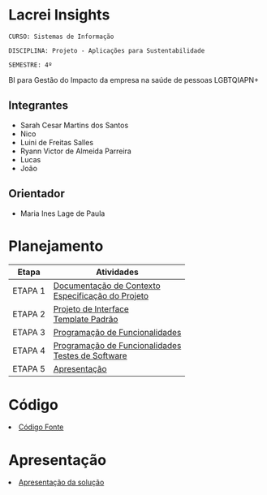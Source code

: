 # Lacrei Insights

`CURSO: Sistemas de Informação`

`DISCIPLINA: Projeto - Aplicações para Sustentabilidade`

`SEMESTRE: 4º`

BI para Gestão do Impacto da empresa na saúde de pessoas LGBTQIAPN+

## Integrantes

- Sarah Cesar Martins dos Santos
- Nico
- Luini de Freitas Salles
- Ryann Victor de Almeida Parreira
- Lucas
- João


## Orientador

- Maria Ines Lage de Paula

# Planejamento

|  Etapa  | Atividades                                                                                          |
| :-----: | --------------------------------------------------------------------------------------------------- |
| ETAPA 1 | [Documentação de Contexto](docs/context.md) <br> [Especificação do Projeto](docs/especification.md) |
| ETAPA 2 | [Projeto de Interface](docs/interface.md) <br> [Template Padrão](docs/template.md)                  |
| ETAPA 3 | [Programação de Funcionalidades](docs/development.md)                                               |
| ETAPA 4 | [Programação de Funcionalidades](docs/development.md) <br> [Testes de Software ](docs/tests.md)     |
| ETAPA 5 | [Apresentação](presentation/README.md)                                                              |

# Código

<li><a href="src/README.md"> Código Fonte</a></li>

# Apresentação

<li><a href="presentation/README.md"> Apresentação da solução</a></li>

